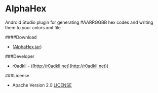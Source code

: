 AlphaHex
========

Android Studio plugin for generating #AARRGGBB hex codes and writing them to your colors.xml file

####Download
* ([AlphaHex.jar](https://github.com/r0adkll/AlphaHex/blob/master/AlphaHex.jar))

###Developer

* r0adkll - ([http://r0adkll.net](http://r0adkll.net))

###License

* Apache Version 2.0 [LICENSE](https://github.com/r0adkll/AlphaHex/blob/master/LICENSE)
